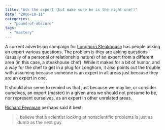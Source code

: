 ```yaml
---
title: "Ask the expert (but make sure he is the right one!)"
date: "2006-10-11"
categories: 
  - "pound-of-obscure"
tags: 
  - "mastery"
---
```


A current advertising campaign for [Longhorn Steakhouse](http://www.longhornsteakhouse.com/splash.asp "Longhorn Steakhouse") has people asking an expert various questions. The problem is they are asking questions (usually of a personal or relationship nature) of an expert from a different area (in this case, a steakhouse chef). While it makes for a bit of humor, and a way for the chef to get in a plug for Longhorn, it also points out the trouble with assuming because someone is an expert in all areas just because they are an expert in one.

It should also serve to remind us that just because we may be, or consider ourselves, an expert (master) in a given area we should not presume to be, nor represent ourselves, as an expert in other unrelated areas.

[Richard Feynman](http://en.wikipedia.org/wiki/Richard_Feynman "Richard Feynman - wikipedia") perhaps said it best:

> I believe that a scientist looking at nonscientific problems is just as dumb as the next guy.
